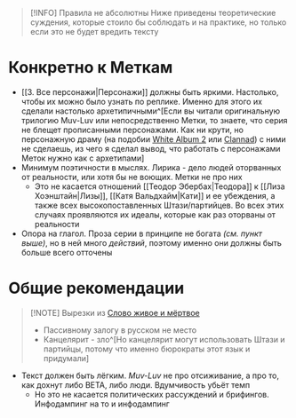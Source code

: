 > [!INFO] Правила не абсолютны
> Ниже приведены теоретические суждения, которые стоило бы соблюдать и на практике, но только если это не будет вредить тексту
# Конкретно к Меткам
- [[3. Все персонажи|Персонажи]] должны быть яркими. Настолько, чтобы их можно было узнать по реплике. Именно для этого их сделали настолько архетипичными^[Если вы читали оригинальную трилогию Muv-Luv или непосредственно Метки, то знаете, что серия не блещет прописанными персонажами. Как ни крути, но персонажную драму (на подобии [White Album 2](https://vndb.org/v7771) или [Clannad](https://vndb.org/v4)) с ними не сделаешь, из чего я сделал вывод, что работать с персонажами Меток нужно как с архетипами]
- Минимум поэтичности в мыслях. Лирика - дело людей оторванных от реальности, или хотя бы не воющих. Метки не про них
	- Это не касается отношений [[Теодор Эбербах|Теодора]] к [[Лиза Хоэнштайн|Лизы]], [[Катя Вальдхайм|Кати]] и ее убеждения, а также всех высокопоставленных Штази/партийцев. Во всех этих случаях проявляются их идеалы, которые как раз оторваны от реальности
- Опора на глагол. Проза серии в принципе не богата *(см. пункт выше)*, но в ней много *действий*, поэтому именно они должны быть больше всего отточены

# Общие рекомендации

> [!NOTE] Вырезки из [Слово живое и мёртвое](http://www.vavilon.ru/noragal/slovo.html)
> - Пассивному залогу в русском не место
> - Канцелярит - зло^[Но канцелярит могут использовать Штази и партийцы, потому что именно бюрократы этот язык и придумали]





- Текст должен быть лёгким. *Muv-Luv* не про отсиживание, а про то, как дохнут либо BETA, либо люди. Вдумчивость убьёт темп
	- Но это не касается политических рассуждений и брифингов. Инфодампинг на то и инфодампинг